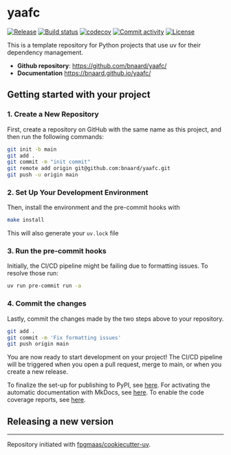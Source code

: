 # yaafc

[![Release](https://img.shields.io/github/v/release/bnaard/yaafc)](https://img.shields.io/github/v/release/bnaard/yaafc)
[![Build status](https://img.shields.io/github/actions/workflow/status/bnaard/yaafc/main.yml?branch=main)](https://github.com/bnaard/yaafc/actions/workflows/main.yml?query=branch%3Amain)
[![codecov](https://codecov.io/gh/bnaard/yaafc/branch/main/graph/badge.svg)](https://codecov.io/gh/bnaard/yaafc)
[![Commit activity](https://img.shields.io/github/commit-activity/m/bnaard/yaafc)](https://img.shields.io/github/commit-activity/m/bnaard/yaafc)
[![License](https://img.shields.io/github/license/bnaard/yaafc)](https://img.shields.io/github/license/bnaard/yaafc)

This is a template repository for Python projects that use uv for their dependency management.

- **Github repository**: <https://github.com/bnaard/yaafc/>
- **Documentation** <https://bnaard.github.io/yaafc/>

## Getting started with your project

### 1. Create a New Repository

First, create a repository on GitHub with the same name as this project, and then run the following commands:

```bash
git init -b main
git add .
git commit -m "init commit"
git remote add origin git@github.com:bnaard/yaafc.git
git push -u origin main
```

### 2. Set Up Your Development Environment

Then, install the environment and the pre-commit hooks with

```bash
make install
```

This will also generate your `uv.lock` file

### 3. Run the pre-commit hooks

Initially, the CI/CD pipeline might be failing due to formatting issues. To resolve those run:

```bash
uv run pre-commit run -a
```

### 4. Commit the changes

Lastly, commit the changes made by the two steps above to your repository.

```bash
git add .
git commit -m 'Fix formatting issues'
git push origin main
```

You are now ready to start development on your project!
The CI/CD pipeline will be triggered when you open a pull request, merge to main, or when you create a new release.

To finalize the set-up for publishing to PyPI, see [here](https://fpgmaas.github.io/cookiecutter-uv/features/publishing/#set-up-for-pypi).
For activating the automatic documentation with MkDocs, see [here](https://fpgmaas.github.io/cookiecutter-uv/features/mkdocs/#enabling-the-documentation-on-github).
To enable the code coverage reports, see [here](https://fpgmaas.github.io/cookiecutter-uv/features/codecov/).

## Releasing a new version



---

Repository initiated with [fpgmaas/cookiecutter-uv](https://github.com/fpgmaas/cookiecutter-uv).

